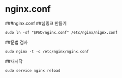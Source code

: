 nginx.conf
======
###nginx.conf
##심링크 만들기
```
sudo ln -sf "$PWD/nginx.conf" /etc/nginx/nignx.conf
```

##문법 검사
```
sudo nginx -t -c /etc/nginx/nginx.conf
```

##재시작
```
sudo service nginx reload
```
